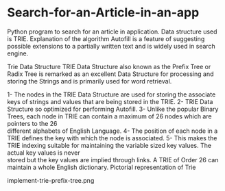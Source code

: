 # Search-for-an-Article-in-an-app
Python program to search for an article in application. Data structure used is TRIE. 
Explanation of the algorithm
Autofill is a feature of suggesting possible extensions to a partially written text and is widely used in search engine.

Trie Data Structure
TRIE Data Structure also known as the Prefix Tree or Radix Tree is remarked as an excellent Data Structure for processing and storing the Strings and is primarily used for word retrieval.

 1- The nodes in the TRIE Data Structure are used for storing the associate keys of strings and values that are being 
    stored in the TRIE.
 2- TRIE Data Structure so optimized for performing Autofill.
 3- Unlike the popular Binary Trees, each node in TRIE can contain a maximum of 26 nodes which are pointers to the 26       
    different alphabets of English Language.
 4- The position of each node in a TRIE defines the key with which the node is associated.
 5- This makes the TRIE indexing suitable for maintaining the variable sized key values. The actual key values is never    
    stored but the key values are implied through links. A TRIE of Order 26 can maintain a whole English dictionary.
Pictorial representation of Trie

implement-trie-prefix-tree.png
